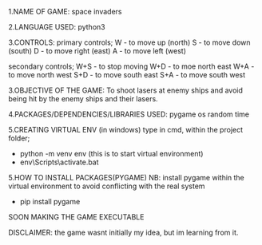 1.NAME OF GAME:
space invaders

2.LANGUAGE USED:
python3

3.CONTROLS:
primary controls;
W - to move up (north)
S - to move down (south)
D - to move right (east)
A - to move left (west)

secondary controls;
W+S - to stop moving
W+D - to moe north east
W+A - to move north west
S+D - to move south east
S+A - to move south west

3.OBJECTIVE OF THE GAME:
To shoot lasers at enemy ships and avoid being hit by the enemy ships and their lasers.

4.PACKAGES/DEPENDENCIES/LIBRARIES USED:
pygame
os
random
time

5.CREATING VIRTUAL ENV (in windows)
type in cmd, within the project folder;
- python -m venv env (this is to start virtual environment)
- env\Scripts\activate.bat

5.HOW TO INSTALL PACKAGES(PYGAME)
NB: install pygame within the virtual environment to avoid conflicting with the real system

- pip install pygame

SOON MAKING THE GAME EXECUTABLE

DISCLAIMER:
the game wasnt initially my idea, but im learning from it.